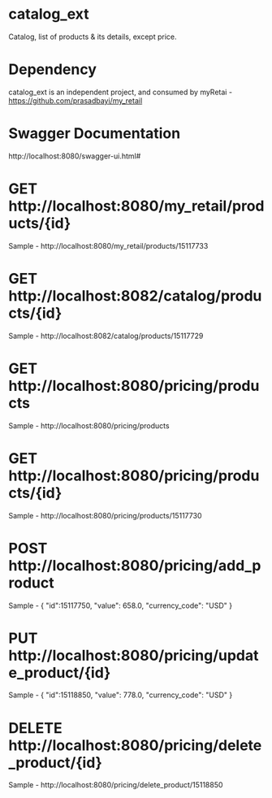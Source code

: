 # catalog_ext
Catalog, list of products &amp; its details, except price.

Dependency
==========
catalog_ext is an independent project, and consumed by myRetai - https://github.com/prasadbayi/my_retail

Swagger Documentation
==============================
http://localhost:8080/swagger-ui.html#

GET	http://localhost:8080/my_retail/products/{id}
================================================
Sample - http://localhost:8080/my_retail/products/15117733

GET	http://localhost:8082/catalog/products/{id}
==============================================
Sample - http://localhost:8082/catalog/products/15117729

GET	http://localhost:8080/pricing/products
==========================================
Sample - http://localhost:8080/pricing/products

GET	http://localhost:8080/pricing/products/{id}
==============================================
Sample - http://localhost:8080/pricing/products/15117730

POST	http://localhost:8080/pricing/add_product
==============================================
Sample - 
{
    "id":15117750,
    "value": 658.0,
    "currency_code": "USD"
}

PUT	http://localhost:8080/pricing/update_product/{id}
=====================================================
Sample - 
{
    "id":15118850,
    "value": 778.0,
    "currency_code": "USD"
}

DELETE	http://localhost:8080/pricing/delete_product/{id}
========================================================
Sample - http://localhost:8080/pricing/delete_product/15118850
